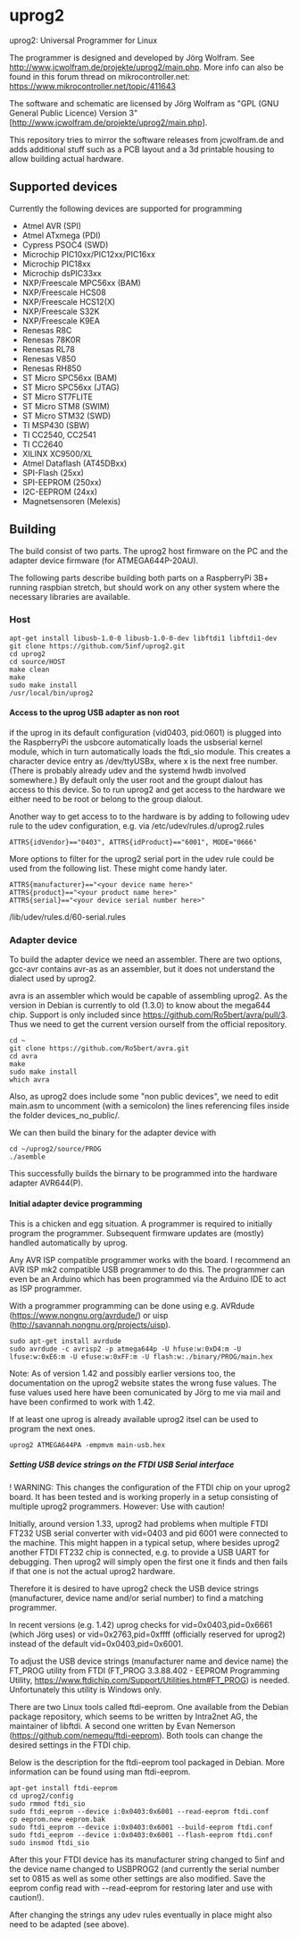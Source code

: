 # uprog2
uprog2: Universal Programmer for Linux

The programmer is designed and developed by Jörg Wolfram. See http://www.jcwolfram.de/projekte/uprog2/main.php.
More info can also be found in this forum thread on mikrocontroller.net: https://www.mikrocontroller.net/topic/411643

The software and schematic are licensed by Jörg Wolfram as "GPL (GNU General Public Licence) Version 3" [http://www.jcwolfram.de/projekte/uprog2/main.php].

This repository tries to mirror the software releases from jcwolfram.de and adds additional stuff such as a PCB layout and a 3d printable housing to allow building actual hardware.

## Supported devices

Currently the following devices are supported for programming

* Atmel AVR (SPI)
* Atmel ATxmega (PDI)
* Cypress PSOC4 (SWD)
* Microchip PIC10xx/PIC12xx/PIC16xx
* Microchip PIC18xx
* Microchip dsPIC33xx
* NXP/Freescale MPC56xx (BAM)
* NXP/Freescale HCS08
* NXP/Freescale HCS12(X)
* NXP/Freescale S32K
* NXP/Freescale K9EA
* Renesas R8C
* Renesas 78K0R
* Renesas RL78
* Renesas V850
* Renesas RH850
* ST Micro SPC56xx (BAM)
* ST Micro SPC56xx (JTAG)
* ST Micro ST7FLITE
* ST Micro STM8 (SWIM)
* ST Micro STM32 (SWD)
* TI MSP430 (SBW)
* TI CC2540, CC2541
* TI CC2640
* XILINX XC9500/XL
* Atmel Dataflash (AT45DBxx)
* SPI-Flash (25xx)
* SPI-EEPROM (250xx)
* I2C-EEPROM (24xx)
* Magnetsensoren (Melexis)

## Building

The build consist of two parts. The uprog2 host firmware on the PC and the adapter device firmware (for ATMEGA644P-20AU).

The following parts describe building both parts on a RaspberryPi 3B+ running raspbian stretch, but should work on any other system where the necessary libraries are available.

### Host

    apt-get install libusb-1.0-0 libusb-1.0-0-dev libftdi1 libftdi1-dev
    git clone https://github.com/5inf/uprog2.git
    cd uprog2
    cd source/HOST
    make clean
    make 
    sudo make install
    /usr/local/bin/uprog2
    
#### Access to the uprog USB adapter as non root

if the uprog in its default configuration (vid0403, pid:0601) is plugged into the RaspberryPi the usbcore automatically loads the usbserial kernel module, which in turn automatically loads the ftdi_sio module. This creates a character device entry as /dev/ttyUSBx, where x is the next free number. (There is probably already udev and the systemd hwdb involved somewhere.) By default only the user root and the groupt dialout has access to this device. So to run uprog2 and get access to the hardware we either need to be root or belong to the group dialout.

Another way to get access to to the hardware is by adding to following udev rule to the udev configuration, e.g. via /etc/udev/rules.d/uprog2.rules

    ATTRS{idVendor}=="0403", ATTRS{idProduct}=="6001", MODE="0666"
    
 More options to filter for the uprog2 serial port in the udev rule could be used from the following list. These might come handy later.
 
    ATTRS{manufacturer}=="<your device name here>"
    ATTRS{product}=="<your product name here>"
    ATTRS{serial}=="<your device serial number here>"

/lib/udev/rules.d/60-serial.rules


### Adapter device

To build the adapter device we need an assembler. 
There are two options, gcc-avr contains avr-as as an assembler, but it does not understand the dialect used by uprog2.

avra is an assembler which would be capable of assembling uprog2.
As the version in Debian is currently to old (1.3.0) to know about the mega644 chip.
Support is only included since https://github.com/Ro5bert/avra/pull/3.
Thus we need to get the current version ourself from the official repository.

    cd ~
    git clone https://github.com/Ro5bert/avra.git
    cd avra
    make
    sudo make install
    which avra
    
Also, as uprog2 does include some "non public devices", we need to edit main.asm to uncomment (with a semicolon) the lines referencing files inside the folder devices_no_public/.

We can then build the binary for the adapter device with

    cd ~/uprog2/source/PROG
    ./asemble

This successfully builds the birnary to be programmed into the hardware adapter AVR644(P).
    
#### Initial adapter device programming

This is a chicken and egg situation. A programmer is required to initially program the programmer. Subsequent firmware updates are (mostly) handled automatically by uprog.

Any AVR ISP compatible programmer works with the board. I recommend an AVR ISP mk2 compatible USB programmer to do this. The programmer can even be an Arduino which has been programmed via the Arduino IDE to act as ISP programmer.

With a programmer programming can be done using e.g. AVRdude (https://www.nongnu.org/avrdude/) or uisp (http://savannah.nongnu.org/projects/uisp).

    sudo apt-get install avrdude
    sudo avrdude -c avrisp2 -p atmega644p -U hfuse:w:0xD4:m -U lfuse:w:0xE6:m -U efuse:w:0xFF:m -U flash:w:./binary/PROG/main.hex
    
Note: As of version 1.42 and possibly earlier versions too, the documentation on the uprog2 website states the wrong fuse values.
The fuse values used here have been comunicated by Jörg to me via mail and have been confirmed to work with 1.42.
    
 If at least one uprog is already available uprog2 itsel can be used to program the next ones.
 
    uprog2 ATMEGA644PA -empmvm main-usb.hex
    
##### Setting USB device strings on the FTDI USB Serial interface

! WARNING: This changes the configuration of the FTDI chip on your uprog2 board. It has been tested and is working properly in a setup consisting of multiple uprog2 programmers. However: Use with caution!

Initially, around version 1.33, uprog2 had problems when multiple FTDI FT232 USB serial converter with vid=0403 and pid 6001 were connected to the machine.
This might happen in a typical setup, where besides uprog2 another FTDI FT232 chip is connected, e.g. to provide a USB UART for debugging.
Then uprog2 will simply open the first one it finds and then fails if that one is not the actual uprog2 hardware.

Therefore it is desired to have uprog2 check the USB device strings (manufacturer, device name and/or serial number) to find a matching programmer.

In recent versions (e.g. 1.42) uprog checks for vid=0x0403,pid=0x6661 (which Jörg uses) or vid=0x2763,pid=0xffff (officially reserved for uprog2) instead of the default vid=0x0403,pid=0x6001.

To adjust the USB device strings (manufacturer name and device name) the FT_PROG utility from FTDI (FT_PROG 3.3.88.402 - EEPROM Programming Utility, https://www.ftdichip.com/Support/Utilities.htm#FT_PROG) is needed. Unfortunately this utility is Windows only.

There are two Linux tools called ftdi-eeprom. One available from the Debian package repository, which seems to be written by Intra2net AG, the maintainer of libftdi. A second one written by Evan Nemerson (https://github.com/nemequ/ftdi-eeprom). Both tools can change the desired settings in the FTDI chip. 

Below is the description for the ftdi-eeprom tool packaged in Debian. More information can be found using man ftdi-eeprom.

    apt-get install ftdi-eeprom
    cd uprog2/config
    sudo rmmod ftdi_sio
    sudo ftdi_eeprom --device i:0x0403:0x6001 --read-eeprom ftdi.conf
    cp eeprom.new eeprom.bak
    sudo ftdi_eeprom --device i:0x0403:0x6001 --build-eeprom ftdi.conf
    sudo ftdi_eeprom --device i:0x0403:0x6001 --flash-eeprom ftdi.conf
    sudo insmod ftdi_sio
   
After this your FTDI device has its manufacturer string changed to 5inf and the device name changed to USBPROG2 (and currently the serial number set to 0815 as well as some other settings are also modified. Save the eeprom config read with --read-eeprom for restoring later and use with caution!).

After changing the strings any udev rules eventually in place might also need to be adapted (see above).
